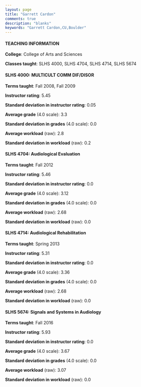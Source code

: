 ```yaml
---
layout: page
title: "Garrett Cardon" 
comments: true
description: "blanks"
keywords: "Garrett Cardon,CU,Boulder"
---
```

<head>
<script src="https://ajax.googleapis.com/ajax/libs/jquery/2.1.3/jquery.min.js"></script>
<script src="https://dl.dropboxusercontent.com/s/pc42nxpaw1ea4o9/highcharts.js?dl=0"></script>
<!-- <script src="../assets/js/highcharts.js"></script> -->
<style type="text/css">@font-face {
	font-family: "Bebas Neue";
	src: url(https://www.filehosting.org/file/details/544349/BebasNeue Regular.otf) format("opentype");
	}
	h1.Bebas { 
		font-family: "Bebas Neue", Verdana, Tahoma;
	}
</style>
</head>
	   
#### TEACHING INFORMATION

**College**: College of Arts and Sciences

**Classes taught**: SLHS 4000, SLHS 4704, SLHS 4714, SLHS 5674

#### SLHS 4000: MULTICULT COMM DIF/DISOR

**Terms taught**: Fall 2008, Fall 2009

**Instructor rating**: 5.45

**Standard deviation in instructor rating**: 0.05

**Average grade** (4.0 scale): 3.3

**Standard deviation in grades** (4.0 scale): 0.0

**Average workload** (raw): 2.8

**Standard deviation in workload** (raw): 0.2

#### SLHS 4704: Audiological Evaluation

**Terms taught**: Fall 2012

**Instructor rating**: 5.46

**Standard deviation in instructor rating**: 0.0

**Average grade** (4.0 scale): 3.12

**Standard deviation in grades** (4.0 scale): 0.0

**Average workload** (raw): 2.68

**Standard deviation in workload** (raw): 0.0

#### SLHS 4714: Audiological Rehabilitation

**Terms taught**: Spring 2013

**Instructor rating**: 5.31

**Standard deviation in instructor rating**: 0.0

**Average grade** (4.0 scale): 3.36

**Standard deviation in grades** (4.0 scale): 0.0

**Average workload** (raw): 2.68

**Standard deviation in workload** (raw): 0.0

#### SLHS 5674: Signals and Systems in Audiology

**Terms taught**: Fall 2016

**Instructor rating**: 5.93

**Standard deviation in instructor rating**: 0.0

**Average grade** (4.0 scale): 3.67

**Standard deviation in grades** (4.0 scale): 0.0

**Average workload** (raw): 3.07

**Standard deviation in workload** (raw): 0.0

